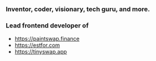 ### Inventor, coder, visionary, tech guru, and more.

### Lead frontend developer of

* https://paintswap.finance
* https://estfor.com
* https://tinyswap.app
